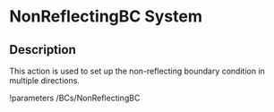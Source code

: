 # NonReflectingBC System

## Description
This action is used to set up the non-reflecting boundary condition in multiple directions.

!parameters /BCs/NonReflectingBC

